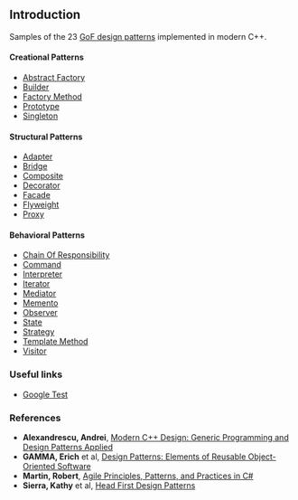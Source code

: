 ## Introduction

Samples of the 23 [GoF design patterns](https://en.wikipedia.org/wiki/Design_Patterns) implemented in modern C++.

#### Creational Patterns ####

  * [Abstract Factory](AbstractFactory)
  * [Builder](Builder)
  * [Factory Method](FactoryMethod)
  * [Prototype](Prototype)
  * [Singleton](Singleton)

#### Structural Patterns ####

  * [Adapter](Adapter)
  * [Bridge](Bridge)
  * [Composite](Composite)
  * [Decorator](Decorator)
  * [Facade](Facade)
  * [Flyweight](Flyweight)
  * [Proxy](Proxy)

#### Behavioral Patterns ####

  * [Chain Of Responsibility](ChainOfResponsibility)
  * [Command](Command)
  * [Interpreter](Interpreter)
  * [Iterator](Iterator)
  * [Mediator](Mediator)
  * [Memento](Memento)
  * [Observer](Observer)
  * [State](State)
  * [Strategy](Strategy)
  * [Template Method](TemplateMethod)
  * [Visitor](Visitor)


### Useful links ###
* [Google Test](https://github.com/google/googletest/blob/master/googletest/docs/Primer.md)


### References ###

* **Alexandrescu, Andrei**, [Modern C++ Design: Generic Programming and Design Patterns Applied](https://www.amazon.com/Modern-Design-Generic-Programming-Patterns/dp/0201704315/ref=sr_1_1)
* **GAMMA, Erich** et al, [Design Patterns: Elements of Reusable Object-Oriented Software](https://www.amazon.com/Design-Patterns-Elements-Reusable-Object-Oriented/dp/0201633612)
* **Martin, Robert**, [Agile Principles, Patterns, and Practices in C#](https://www.amazon.com/Agile-Principles-Patterns-Practices-C/dp/0131857258)
* **Sierra, Kathy** et al, [Head First Design Patterns](https://www.amazon.com/Head-First-Design-Patterns/dp/0596007124)
